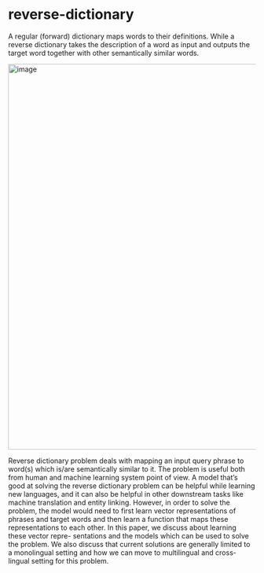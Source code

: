 # reverse-dictionary

A regular (forward) dictionary maps words to their definitions. While a reverse dictionary takes the description of a word as input and outputs the target
word together with other semantically similar words.

<img width="785" alt="image" src="https://github.com/ada0110/reverse-dictionary/assets/64487038/caf83c2e-95e3-4e60-9b41-6e10d6b036c4">
<br/>

Reverse dictionary problem deals with mapping an input query phrase to word(s) which is/are semantically similar to it. The problem is useful both from human and machine learning system point of view. A model that’s good at solving the reverse dictionary problem can be helpful while learning new languages, and it can also be helpful in other downstream tasks like machine translation and entity linking. However, in order to solve the problem, the model would need to first learn vector representations of phrases and target words and then learn a function that maps these representations to each other. In this paper, we discuss about learning these vector repre- sentations and the models which can be used to solve the problem. We also discuss that current solutions are generally limited to a monolingual setting and how we can move to multilingual and cross-lingual setting for this problem.  

